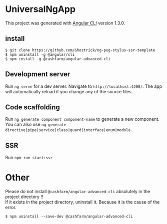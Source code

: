# UniversalNgApp

This project was generated with [Angular CLI](https://github.com/angular/angular-cli) version 1.3.0.

## install
```
$ git clone https://github.com/Ghostrick/ng-pug-stylus-ssr-template
$ npm uninstall -g @angular/cli
$ npm install -g @cashfarm/angular-advanced-cli
```

## Development server

Run `ng serve` for a dev server. Navigate to `http://localhost:4200/`. The app will automatically reload if you change any of the source files.

## Code scaffolding

Run `ng generate component component-name` to generate a new component. You can also use `ng generate directive|pipe|service|class|guard|interface|enum|module`.

## SSR

Run `npm run start:ssr`

# Other

Please do not install `@cashfarm/angular-advanced-cli` absolutely in the project directory !!<br>
If it exists in the project directory, uninstall it. Because it is the cause of the error.

```
$ npm uninstall --save-dev @cashfarm/angular-advanced-cli
```
